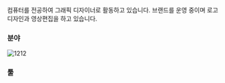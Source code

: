 컴퓨터를 전공하여 그래픽 디자이너로 활동하고 있습니다. 브랜드를 운영 중이며 로고 디자인과 영상편집을 하고 있습니다.

### 분야
![1212](https://user-images.githubusercontent.com/51067403/206858891-9ef65d6a-d9f8-4cd0-bdf0-0b38e7cf7e17.png)


### 툴
